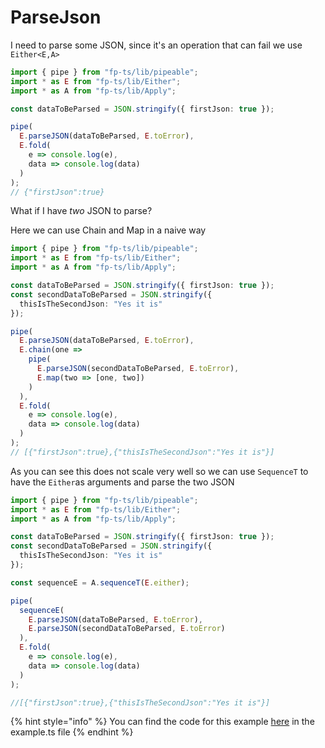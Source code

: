 # ParseJson

I need to parse some JSON, since it's an operation that can fail we use `Either<E,A>`

```typescript
import { pipe } from "fp-ts/lib/pipeable";
import * as E from "fp-ts/lib/Either";
import * as A from "fp-ts/lib/Apply";

const dataToBeParsed = JSON.stringify({ firstJson: true });

pipe(
  E.parseJSON(dataToBeParsed, E.toError),
  E.fold(
    e => console.log(e),
    data => console.log(data)
  )
);
// {"firstJson":true}
```

What if I have _two_ JSON to parse?

Here we can use Chain and Map in a naive way

```typescript
import { pipe } from "fp-ts/lib/pipeable";
import * as E from "fp-ts/lib/Either";
import * as A from "fp-ts/lib/Apply";

const dataToBeParsed = JSON.stringify({ firstJson: true });
const secondDataToBeParsed = JSON.stringify({
  thisIsTheSecondJson: "Yes it is"
});

pipe(
  E.parseJSON(dataToBeParsed, E.toError),
  E.chain(one =>
    pipe(
      E.parseJSON(secondDataToBeParsed, E.toError),
      E.map(two => [one, two])
    )
  ),
  E.fold(
    e => console.log(e),
    data => console.log(data)
  )
);
// [{"firstJson":true},{"thisIsTheSecondJson":"Yes it is"}]
```

As you can see this does not scale very well so we can use `SequenceT` to have the `Either`as arguments and parse the two JSON

```typescript
import { pipe } from "fp-ts/lib/pipeable";
import * as E from "fp-ts/lib/Either";
import * as A from "fp-ts/lib/Apply";

const dataToBeParsed = JSON.stringify({ firstJson: true });
const secondDataToBeParsed = JSON.stringify({
  thisIsTheSecondJson: "Yes it is"
});

const sequenceE = A.sequenceT(E.either);

pipe(
  sequenceE(
    E.parseJSON(dataToBeParsed, E.toError),
    E.parseJSON(secondDataToBeParsed, E.toError)
  ),
  E.fold(
    e => console.log(e),
    data => console.log(data)
  )
);

//[{"firstJson":true},{"thisIsTheSecondJson":"Yes it is"}]
```

{% hint style="info" %}
You can find the code for this example [here](https://codesandbox.io/s/github/zanza00/learn-fp-ts/tree/master/examples/either/parse-json?module=%2Fsrc%2Fexample.ts) in the example.ts file
{% endhint %}

